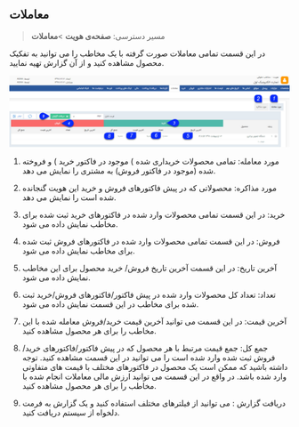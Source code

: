 ﻿## معاملات

> مسیر دسترسی:  **صفحه‌ی هویت** >**معاملات** 

در این قسمت تمامی معاملات صورت گرفته با یک مخاطب را می توانید به تفکیک محصول مشاهده کنید و از آن گزارش تهیه نمایید.

![](Transactions.jpg)

1. مورد معامله: تمامی محصولات خریداری شده ) موجود در فاکتور خرید ) و فروخته شده  (موجود در فاکتور فروش) به مشتری را نمایش می دهد.

2. مورد مذاکره: محصولاتی که در پیش فاکتورهای فروش و خرید این هویت گنجانده شده است را نمایش می دهد.

3. خرید: در این قسمت تمامی محصولات وارد شده در فاکتورهای خرید ثبت شده برای مخاطب نمایش داده می شود.

4. فروش: در این قسمت تمامی محصولات وارد شده در فاکتورهای فروش ثبت شده برای مخاطب نمایش داده می شود.

5. آخرین تاریخ: در این قسمت آخرین تاریخ فروش/ خرید محصول برای این مخاطب نمایش داده می شود.

6. تعداد: تعداد کل محصولات وارد شده در پیش فاکتور/فاکتورهای فروش/خرید ثبت شده برای مخاطب در این قسمت نمایش داده می شود.

7. آخرین قیمت: در این قسمت می توانید آخرین قیمت خرید/فروش معامله شده با این مخاطب را برای هر محصول مشاهده کنید.

8. جمع کل: جمع قیمت مرتبط با هر محصول که در پیش فاکتور/فاکتورهای خرید/ فروش ثبت شده وارد شده است را می توانید در این قسمت مشاهده کنید. توجه داشته باشید که ممکن است یک محصول در فاکتورهای مختلف با قیمت های متفاوتی وارد شده باشد. در واقع در این قسمت می توانید ارزش مالی معاملات انجام شده با مخاطب را برای هر محصول مشاهده کنید.

9. دریافت گزارش : می توانید از فیلترهای مختلف استفاده کنید و یک گزارش به فرمت دلخواه از سیستم دریافت کنید.

